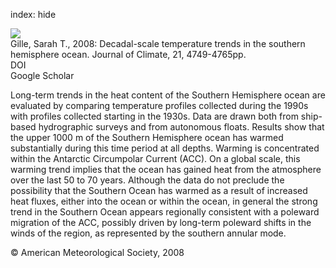 index: hide

<div class="Citation">
    <div class="Citation-thumb CitationThumb-linked"  data-href="https://doi.org/10.1175/2008jcli2131.1">
      <img src="https://static.claimspace.cloud/climate-study-static/refs/thumbs/5/Gille_2008-thumb.png" />
    </div>

  <div class="Citation-body">
    <div class="Citation-text">Gille, Sarah T., 2008: Decadal-scale temperature trends in the southern hemisphere ocean. <span class="Article-journal">Journal of Climate, </span><span class="Article-volume">21, </span>4749-4765pp.</div>
    <div class="Citation-links">
      <div class="CitationLink" data-href="https://doi.org/10.1175/2008jcli2131.1">
        <div class="CitationLink-icon CitationLink-Doi"></div>
        <div class="CitationLink-text">DOI</div>
      </div>
      <div class="CitationLink" data-href="https://scholar.google.com/scholar?q=10.1175/2008jcli2131.1">
        <div class="CitationLink-icon CitationLink-Scholar"></div>
        <div class="CitationLink-text">Google Scholar</div>
      </div>
    </div>
  </div>
</div>

Long-term trends in the heat content of the Southern Hemisphere ocean are evaluated by comparing temperature profiles collected during the 1990s with profiles collected starting in the 1930s. Data are drawn both from ship-based hydrographic surveys and from autonomous floats. Results show that the upper 1000 m of the Southern Hemisphere ocean has warmed substantially during this time period at all depths. Warming is concentrated within the Antarctic Circumpolar Current (ACC). On a global scale, this warming trend implies that the ocean has gained heat from the atmosphere over the last 50 to 70 years. Although the data do not preclude the possibility that the Southern Ocean has warmed as a result of increased heat fluxes, either into the ocean or within the ocean, in general the strong trend in the Southern Ocean appears regionally consistent with a poleward migration of the ACC, possibly driven by long-term poleward shifts in the winds of the region, as represented by the southern annular mode.

<div class="Citation-copy">
&copy; American Meteorological Society, 2008
</div>